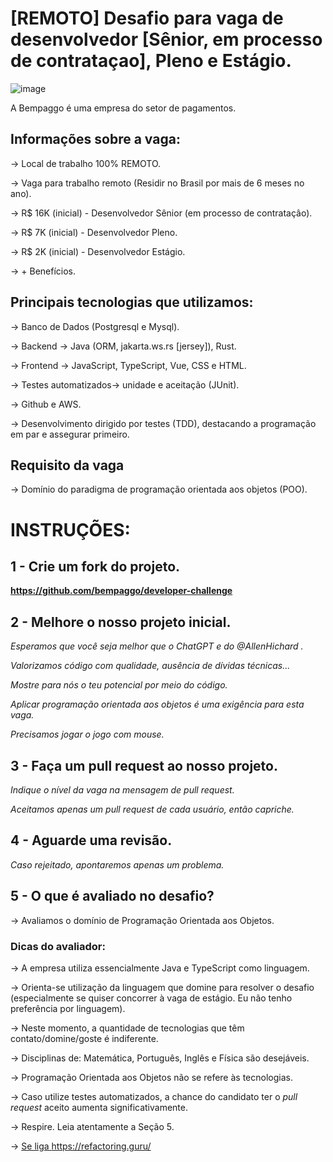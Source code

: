 # [REMOTO] Desafio para vaga de desenvolvedor [Sênior, em processo de contrataçao], Pleno e Estágio.

![image](https://user-images.githubusercontent.com/5315184/228086966-4b4b41cc-276c-4d04-96b8-5d37317a89e8.png)

A Bempaggo é uma empresa do setor de pagamentos.

## Informações sobre a vaga:

-> Local de trabalho 100% REMOTO.

-> Vaga para trabalho remoto (Residir no Brasil por mais de 6 meses no ano).

-> R$ 16K (inicial) - Desenvolvedor Sênior (em processo de contrataçâo).

-> R$ 7K (inicial) - Desenvolvedor Pleno.

-> R$ 2K (inicial) - Desenvolvedor Estágio.

-> + Benefícios.


## Principais tecnologias que utilizamos:

-> Banco de Dados (Postgresql e Mysql).

-> Backend -> Java (ORM, jakarta.ws.rs [jersey]), Rust.

-> Frontend -> JavaScript, TypeScript, Vue, CSS e HTML.

-> Testes automatizados-> unidade e aceitação (JUnit).

-> Github e AWS.

-> Desenvolvimento dirigido por testes (TDD), destacando a programação em par e assegurar primeiro.


## Requisito da vaga

-> Domínio do paradigma de programação orientada aos objetos (POO).

##
# INSTRUÇÕES:

## 1 - Crie um fork do projeto.
__https://github.com/bempaggo/developer-challenge__

## 2 - Melhore o nosso projeto inicial.


_Esperamos que você seja melhor que o ChatGPT e do @AllenHichard ._

_Valorizamos código com qualidade, ausência de dívidas técnicas..._

_Mostre para nós o teu potencial por meio do código._

_Aplicar programação orientada aos objetos é uma exigência para esta vaga._

_Precisamos jogar o jogo com mouse._


## 3 - Faça um pull request ao nosso projeto.

_Indique o nível da vaga na mensagem de pull request._

_Aceitamos apenas um pull request de cada usuário, então capriche._

## 4 - Aguarde uma revisão.

_Caso rejeitado, apontaremos apenas um problema._

## 5 - O que é avaliado no desafio?

-> Avaliamos o domínio de Programação Orientada aos Objetos.

### Dicas do avaliador:

-> A empresa utiliza essencialmente Java e TypeScript como linguagem.

-> Orienta-se utilização da linguagem que domine para resolver o desafio (especialmente se quiser concorrer à vaga de estágio. Eu não tenho preferência por linguagem).

-> Neste momento, a quantidade de tecnologias que têm contato/domine/goste é indiferente.

-> Disciplinas de: Matemática, Português, Inglês e Física são desejáveis.

-> Programação Orientada aos Objetos não se refere às tecnologias.

-> Caso utilize testes automatizados, a chance do candidato ter o _pull request_ aceito aumenta significativamente.

-> Respire. Leia atentamente a Seção 5.

-> [Se liga ](https://refactoring.guru/)https://refactoring.guru/



